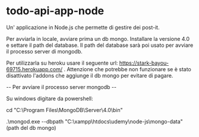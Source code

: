 # todo-api-app-node
Un' applicazione in Node.js che permette di gestire dei post-it.

Per avviarla in locale, avviare prima un db mongo. Installare la versione 4.0 e settare il path del database.
Il path del database sarà poi usato per avviare il processo server di mongodb.

Per utilizzarla su heroku usare il seguente url:
https://stark-bayou-69715.herokuapp.com/ .
Attenzione che potrebbe non funzionare se è stato disattivato l'addons che aggiunge il db mongo per evitare di pagare.


-- Per avviare il processo server mongodb --


Su windows digitare da powershell:

cd "C:\Program Files\MongoDB\Server\4.0\bin"

.\mongod.exe --dbpath "C:\xampp\htdocs\udemy\node-js\mongo-data" (path del db mongo)
